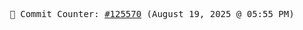 <p align="center">
    <samp>
        📮 Commit Counter: <a href="https://github.com/Javascript-void0/Javascript-void0/commits/main">#125570</a> (August 19, 2025 @ 05:55 PM)
    </samp>
</p>